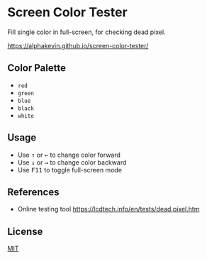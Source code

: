 # Screen Color Tester

Fill single color in full-screen, for checking dead pixel.

https://alphakevin.github.io/screen-color-tester/

## Color Palette

- `red`
- `green`
- `blue`
- `black`
- `white`

## Usage

- Use <kbd>↑</kbd> or <kbd>←</kbd> to change color forward
- Use <kbd>↓</kbd> or <kbd>→</kbd> to change color backward
- Use <kbd>F11</kbd> to toggle full-screen mode

## References

- Online testing tool https://lcdtech.info/en/tests/dead.pixel.htm

## License

[MIT](./LICENSE)